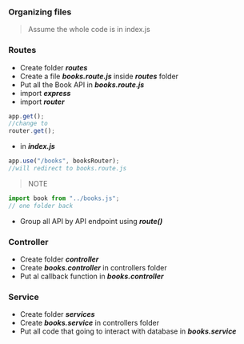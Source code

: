 ### Organizing files

> Assume the whole code is in index.js

### Routes

- Create folder **_routes_**
- Create a file **_books.route.js_** inside **_routes_** folder
- Put all the Book API in **_books.route.js_**
- import **_express_**
- import **_router_**

```js
app.get();
//change to
router.get();
```

- in **_index.js_**

```js
app.use("/books", booksRouter);
//will redirect to books.route.js
```

> NOTE

```js
import book from "../books.js";
// one folder back
```

- Group all API by API endpoint using **_route()_**

### Controller

- Create folder **_controller_**
- Create **_books.controller_** in controllers folder
- Put al callback function in **_books.controller_**

### Service

- Create folder **_services_**
- Create **_books.service_** in controllers folder
- Put all code that going to interact with database in **_books.service_**
